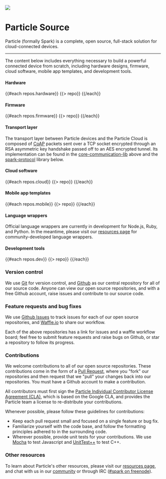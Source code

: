 <img class="spark-stack" src="https://s3.amazonaws.com/spark-website/spark-stack.png">

# Particle Source

Particle (formally Spark) is a complete, open source, full-stack solution for cloud-connected devices.

---

The content below includes everything necessary to build a powerful connected device from scratch, including hardware designs, firmware, cloud software, mobile app templates, and development tools.

#### Hardware

{{#each repos.hardware}}
  {{> repo}}
{{/each}}

#### Firmware

{{#each repos.firmware}}
  {{> repo}}
{{/each}}

#### Transport layer

The transport layer between Particle devices and the Particle Cloud is composed of [CoAP](https://tools.ietf.org/html/draft-ietf-core-coap-18) packets sent over a TCP socket encrypted through an RSA asymmetric key handshake passed off to an AES encrypted tunnel. Its implementation can be found in the [core-communication-lib](https://www.github.com/spark/core-communication-lib) above and the [spark-protocol](https://www.github.com/spark/spark-protocol) library below.

#### Cloud software

{{#each repos.cloud}}
  {{> repo}}
{{/each}}

#### Mobile app templates

{{#each repos.mobile}}
  {{> repo}}
{{/each}}

#### Language wrappers

Official language wrappers are currently in development for Node.js, Ruby, and Python. In the meantime, please visit our [resources page](https://www.particle.io/resources) for community-developed language wrappers.

#### Development tools

{{#each repos.dev}}
  {{> repo}}
{{/each}}

### Version control

We use [Git](http://git-scm.com/) for version control, and [Github](http://www.github.com) as our central repository for all of our source code. Anyone can view our open source repositories, and with a free Github account, raise issues and contribute to our source code.

### Feature requests and bug fixes

We use [Github Issues](https://github.com/features) to track issues for each of our open source repositories, and [Waffle.io](https://waffle.io/) to share our workflow.

Each of the above repositories has a link for issues and a waffle workflow board; feel free to submit feature requests and raise bugs on Github, or star a repository to follow its progress.

### Contributions

We welcome contributions to all of our open source repositories. These contributions come in the form of a [Pull Request](https://help.github.com/articles/using-pull-requests), where you "fork" our repositories and then request that we "pull" your changes back into our repositories. You must have a Github account to make a contribution.

All contributors must first sign the [Particle Individual Contributor License Agreement (CLA)](https://docs.google.com/a/spark.io/forms/d/1_2P-vRKGUFg5bmpcKLHO_qNZWGi5HKYnfrrkd-sbZoA/viewform), which is based on the Google CLA, and provides the Particle team a license to re-distribute your contributions.

Whenever possible, please follow these guidelines for contributions:

- Keep each pull request small and focused on a single feature or bug fix.
- Familiarize yourself with the code base, and follow the formatting principles adhered to in the surrounding code.
- Wherever possible, provide unit tests for your contributions. We use [Mocha](http://mochajs.org/) to test Javascript and [UnitTest++](http://unittest-cpp.sourceforge.net/) to test C++.

### Other resources

To learn about Particle's other resources, please visit our [resources page](https://www.particle.io/resources), and chat with us in our [community](https://community.particle.io) or through IRC ([#spark on freenode](https://webchat.freenode.net/?channels=%23spark)).
